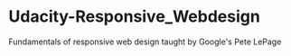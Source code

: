 # Udacity-Responsive_Webdesign
Fundamentals of responsive web design taught by Google's Pete LePage
